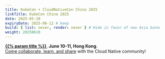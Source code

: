 ```yaml
---
title: KubeCon + CloudNativeCon China 2025
linkTitle: KubeCon China 2025
date: 2025-05-20
expiryDate: 2025-06-12 # keep
build: { list: never, render: never } # Hide in favor of new Asia banner
weight: 20250610
---
```


<i class="fas fa-bullhorn"></i> [**{{% param title %}}**][LF],
**<span class="text-nowrap">June 10-11,</span> Hong Kong**. <span class="d-none d-md-inline"><br></span> [Come collaborate, learn, and
share][blog]<span class="d-none d-sm-inline"> with the Cloud Native
community</span>!

[blog]: /blog/2025/kubecon-china/
[LF]: https://events.linuxfoundation.org/kubecon-cloudnativecon-china/reg/register/?utm_source=opentelemetry&utm_medium=all&utm_campaign=KubeCon-China-2025&utm_content=slim-banner
